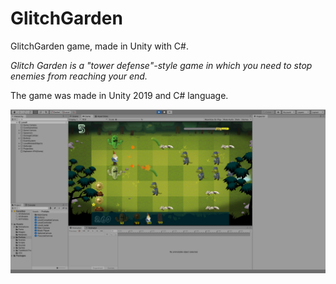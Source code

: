 # GlitchGarden
GlitchGarden game, made in Unity with C#.

*Glitch Garden is a "tower defense"-style game in which you need to stop enemies from reaching your end.*

The game was made in Unity 2019 and C# language.

![Image of GlitchGarden](/Assets/Images/GlitchGarden.png)